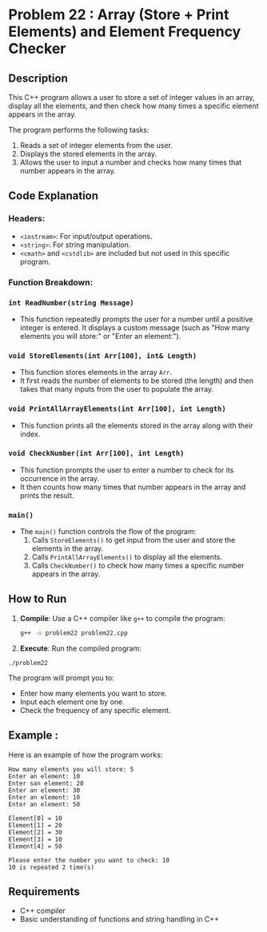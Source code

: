 # Problem 22 : Array (Store + Print Elements) and Element Frequency Checker

## Description
This C++ program allows a user to store a set of integer values in an array, display all the elements, and then check how many times a specific element appears in the array.

The program performs the following tasks:
1. Reads a set of integer elements from the user.
2. Displays the stored elements in the array.
3. Allows the user to input a number and checks how many times that number appears in the array.

## Code Explanation

### Headers:
- `<iostream>`: For input/output operations.
- `<string>`: For string manipulation.
- `<cmath>` and `<cstdlib>` are included but not used in this specific program.

### Function Breakdown:

### `int ReadNumber(string Message)`
- This function repeatedly prompts the user for a number until a positive integer is entered. It displays a custom message (such as "How many elements you will store:" or "Enter an element:").

### `void StoreElements(int Arr[100], int& Length)`
- This function stores elements in the array `Arr`. 
- It first reads the number of elements to be stored (the length) and then takes that many inputs from the user to populate the array.

### `void PrintAllArrayElements(int Arr[100], int Length)`
- This function prints all the elements stored in the array along with their index.

### `void CheckNumber(int Arr[100], int Length)`
- This function prompts the user to enter a number to check for its occurrence in the array.
- It then counts how many times that number appears in the array and prints the result.

### `main()`
- The `main()` function controls the flow of the program:
  1. Calls `StoreElements()` to get input from the user and store the elements in the array.
  2. Calls `PrintAllArrayElements()` to display all the elements.
  3. Calls `CheckNumber()` to check how many times a specific number appears in the array.

## How to Run

1. **Compile**: Use a C++ compiler like `g++` to compile the program:
   ```bash
   g++ -o problem22 problem22.cpp
   ```

 2. **Execute**: Run the compiled program:
 ```
./problem22
 ```
The program will prompt you to:
  * Enter how many elements you want to store.
  * Input each element one by one.
  * Check the frequency of any specific element.

## Example :
Here is an example of how the program works:

```
How many elements you will store: 5
Enter an element: 10
Enter san element: 20
Enter an element: 30
Enter an element: 10
Enter an element: 50

Element[0] = 10
Element[1] = 20
Element[2] = 30
Element[3] = 10
Element[4] = 50

Please enter the number you want to check: 10
10 is repeated 2 time(s)
```

## Requirements
- C++ compiler
- Basic understanding of functions and string handling in C++
